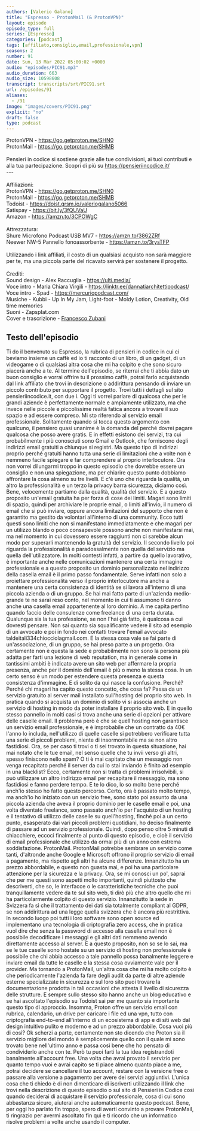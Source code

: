 ```yaml
---
authors: [Valerio Galano]
title: "Espresso - ProtonMail (& ProtonVPN)"
layout: episode
episode_type: full
series: [Espresso]
categories: [podcast]
tags: [affiliato,consiglio,email,professionale,vpn]
seasons: 2
number: 91
date: Sun, 13 Mar 2022 05:00:02 +0000
audio: "episodes/PIC91.mp3"
audio_duration: 663
audio_size: 10598608
transcript: transcripts/srt/PIC91.srt
url: /episodes/91
aliases: 
  - /91
image: "images/covers/PIC91.png"
explicit: "no"
draft: false
type: podcast
---
```

ProtonVPN - <a href="https://go.getproton.me/SHN0" rel="noopener">https://go.getproton.me/SHN0</a> <br />ProtonMail - <a href="https://go.getproton.me/SHMB" rel="noopener">https://go.getproton.me/SHMB</a> <br /><br />Pensieri in codice si sostiene grazie alle tue condivisioni, ai tuoi contributi e alla tua partecipazione. Scopri di più su <a href="https://pensieriincodice.it/" rel="noopener">https://pensieriincodice.it/</a> <br />---<br /><br />Affiliazioni:<br />ProtonVPN - <a href="https://go.getproton.me/SHN0" rel="noopener">https://go.getproton.me/SHN0</a> <br />ProtonMail - <a href="https://go.getproton.me/SHMB" rel="noopener">https://go.getproton.me/SHMB</a> <br />Todoist - <a href="https://doist.grsm.io/valeriogalano5066" rel="noopener">https://doist.grsm.io/valeriogalano5066</a> <br />Satispay - <a href="https://bit.ly/3fQUVaU" rel="noopener">https://bit.ly/3fQUVaU</a> <br />Amazon - <a href="https://amzn.to/3CPOWgC" rel="noopener">https://amzn.to/3CPOWgC</a> <br /><br />Attrezzatura:<br />Shure Microfono Podcast USB MV7 - <a href="https://amzn.to/3862ZRf" rel="noopener">https://amzn.to/3862ZRf</a> <br />Neewer NW-5 Pannello fonoassorbente - <a href="https://amzn.to/3rysTFP" rel="noopener">https://amzn.to/3rysTFP</a> <br /><br />Utilizzando i link affiliati, il costo di un qualsiasi acquisto non sarà maggiore per te, ma una piccola parte del ricavato servirà per sostenere il progetto.<br /><br />Crediti:<br />Sound design - Alex Raccuglia - <a href="https://ulti.media/" rel="noopener">https://ulti.media/</a> <br />Voce intro - Maria Chiara Virgili - <a href="https://linktr.ee/dannatiarchitettipodcast/" rel="noopener">https://linktr.ee/dannatiarchitettipodcast/</a>  <br />Voce intro - Spad - <a href="https://mercuriopodcast.com/" rel="noopener">https://mercuriopodcast.com/</a> <br />Musiche - Kubbi - Up In My Jam, Light-foot - Moldy Lotion, Creativity, Old time memories<br />Suoni - Zapsplat.com<br />Cover e trascrizione - <a href="https://it.linkedin.com/in/francesco-zubani-5957081a6" rel="noopener">Francesco Zubani</a>

<!-- more -->

## Testo dell'episodio

Ti do il benvenuto su Espresso, la rubrica di pensieri in codice in cui ci beviamo insieme
un caffè ed io ti racconto di un libro, di un gadget, di un videogame o di qualsiasi
altra cosa che mi ha colpito e che sono sicuro piacerà anche a te.
Al termine dell'episodio, se riterrai che ti abbia dato un buon consiglio e vorrai offrire
tu il prossimo caffè, potrai farlo acquistando dal link affiliato che trovi in descrizione
o addirittura pensando di inviare un piccolo contributo per supportare il progetto. Trovi
tutti i dettagli sul sito pensieriincodice.it, con due i.
Oggi ti vorrei parlare di qualcosa che per le grandi aziende è perfettamente normale
e ampiamente utilizzato, ma che invece nelle piccole e piccolissime realtà fatica ancora
a trovare il suo spazio e ad essere compreso. Mi sto riferendo al servizio email professionale.
Solitamente quando si tocca questo argomento con qualcuno, il pensiero quasi unanime è
la domanda del perché dovrei pagare qualcosa che posso avere gratis. E in effetti esistono
dei servizi, tra cui probabilmente i più conosciuti sono Gmail e Outlook, che forniscono
degli indirizzi email gratuiti a chiunque si registri. Ma questo tipo di indirizzi proprio
perché gratuiti hanno tutta una serie di limitazioni che a volte non è nemmeno facile
spiegare e far comprendere al proprio interlocutore. Ora non vorrei dilungarmi troppo in questo
episodio che dovrebbe essere un consiglio e non una spiegazione, ma per chiarire questo
punto dobbiamo affrontare la cosa almeno su tre livelli. E c'è uno che riguarda la qualità,
un altro la professionalità e un terzo la privacy barra sicurezza, diciamo così.
Bene, velocemente partiamo dalla qualità, qualità del servizio. E a questo proposito
un'email gratuita ha per forza di cose dei limiti. Magari sono limiti di spazio, quindi
per archiviare le proprie email, o limiti all'invio, il numero di email che si può
inviare, oppure ancora limitazioni del supporto che non è garantito ma gestito da volontari
all'interno di una community. Ecco tutti questi sono limiti che non si manifestano
immediatamente e che magari per un utilizzo blando o poco consapevole possono anche non
manifestarsi mai, ma nel momento in cui dovessero essere raggiunti non ci sarebbe alcun modo
per superarli mantenendo la gratuità del servizio. Il secondo livello poi riguarda
la professionalità e paradossalmente non quella del servizio ma quella dell'utilizzatore.
In molti contesti infatti, a partire da quello lavorativo, è importante anche nelle comunicazioni
mantenere una certa immagine professionale e a questo proposito un dominio personalizzato
nel indirizzo della casella email è il primo passo fondamentale. Serve infatti non solo
a proiettare professionalità verso il proprio interlocutore ma anche a mantenere una certa
consistenza di identità se si lavora all'interno di una piccola azienda o di un gruppo. Se
hai mai fatto parte di un'azienda medio-grande te ne sarai reso conto, nel momento in cui
ti assumono ti danno anche una casella email appartenente al loro dominio. A me capita
perfino quando faccio delle consulenze come freelance di una certa durata. Qualunque sia
la tua professione, se non l'hai già fatto, è qualcosa a cui dovresti pensare. Non sai
quanto sia squalificante vedere il sito ad esempio di un avvocato e poi in fondo nei contatti
trovare l'email avvocato taldeitali334chiocciolagmail.com. E la stessa cosa vale se fai parte di un'associazione,
di un gruppo, se hai preso parte a un progetto. Ora certamente non è questa la sede e probabilmente
non sono la persona più adatta per farti una lezione di web reputation, ma in generale
come in tantissimi ambiti è indicato avere un sito web per affermare la propria presenza,
anche per il dominio dell'email è più o meno la stessa cosa. In un certo senso è
un modo per estendere questa presenza e questa consistenza d'immagine. E di solito da qui
nasce la confusione. Perché? Perché chi magari ha capito questo concetto, che cosa fa? Passa
da un servizio gratuito al server mail installato sull'hosting del proprio sito web. In pratica
quando si acquista un dominio di solito vi si associa anche un servizio di hosting in
modo da poter installare il proprio sito web. E in quello stesso pannello in molti casi si
trova anche una serie di opzioni per attivare delle caselle email. Il problema però è che
se quell'hosting non garantisce un servizio email professionale, e è improbabile che
un contratto da 40€ l'anno lo includa, nell'utilizzo di quelle caselle si potrebbero
verificare tutta una serie di piccoli problemi, niente di insormontabile ma se non altro fastidiosi.
Ora, se per caso ti trovi o ti sei trovato in questa situazione, hai mai notato che le
tue email, nel senso quelle che tu invii verso gli altri, spesso finiscono nello spam? O
ti è mai capitato che un messaggio non venga recapitato perché il server da cui lo stai
inviando è finito ad esempio in una blacklist? Ecco, certamente non si tratta di problemi
irrisolvibili, si può utilizzare un altro indirizzo email per recapitare il messaggio,
ma sono fastidiosi e fanno perdere tempo. E te lo dico, lo so molto bene perché anch'io
stesso ho fatto questo percorso. Certo, ora è passato molto tempo, ma anch'io ho iniziato
con un servizio free, sono stato poi assunto da una piccola azienda che aveva il proprio
dominio per le caselle email e poi, una volta diventato freelance, sono passato anch'io
per l'acquisto di un hosting e il tentativo di utilizzo delle caselle su quell'hosting,
finché poi a un certo punto, esasperato dai vari piccoli problemi quotidiani, ho deciso
finalmente di passare ad un servizio professionale. Quindi, dopo penso oltre 5 minuti di chiacchiere,
eccoci finalmente al punto di questo episodio, e cioè il servizio di email professionale
che utilizzo da ormai più di un anno con estrema soddisfazione. ProtonMail. ProtonMail
potrebbe sembrare un servizio come tanti, d'altronde anche Google e Microsoft offrono
il proprio servizio di email a pagamento, ma rispetto agli altri ha alcune differenze.
Innanzitutto ha un prezzo abbordabile, e questo non guasta mai, e poi ha una particolare attenzione
per la sicurezza e la privacy. Ora, se mi conosci un po', saprai che per me questi sono
aspetti molto importanti, quindi piuttosto che descriverti, che so, le interfacce o le
caratteristiche tecniche che puoi tranquillamente vedere da te sul sito web, ti dirò più che
altro quello che mi ha particolarmente colpito di questo servizio. Innanzitutto la sede in
Svizzera fa sì che il trattamento dei dati sia totalmente compliant al GDPR, se non addirittura
ad una legge quella svizzera che è ancora più restrittiva. In secondo luogo poi tutti
i loro software sono open source ed implementano una tecnologia di criptografia zero access,
che in pratica vuol dire che senza la password di accesso alla casella email non è possibile
decodificare i messaggi e gli altri dati nemmeno avendo direttamente accesso al server. E a
questo proposito, non so se lo sai, ma se le tue caselle sono hostate su un servizio di
hosting non professionale è possibile che chi abbia accesso a tale pannello possa banalmente
leggere e inviare email da tutte le caselle e la stessa cosa ovviamente vale per il provider. Ma
tornando a ProtonMail, un'altra cosa che mi ha molto colpito è che periodicamente l'azienda
fa fare degli audit da parte di altre aziende esterne specializzate in sicurezza e sul loro
sito puoi trovare la documentazione prodotta in tali occasioni che attesta il livello di sicurezza
delle strutture. E sempre sullo stesso sito hanno anche un blog educativo e se hai ascoltato
l'episodio su Todoist sai per me quanto sia importante questo tipo di approccio. Insomma,
Proton offre un servizio email con rubrica, calendario, un drive per caricare i file ed
una vpn, tutto con criptografia end-to-end all'interno di un ecosistema di app e di
siti web dal design intuitivo pulito e moderno e ad un prezzo abbordabile. Cosa vuoi più di così?
Ok scherzi a parte, certamente non sto dicendo che Proton sia il servizio migliore del mondo è
semplicemente quello con il quale mi sono trovato bene nell'ultimo anno e passa così bene che ho
pensato di condividerlo anche con te. Però tu puoi farti la tua idea registrandoti banalmente
all'account free. Una volta che avrai provato il servizio per quanto tempo vuoi e avrai capito se
ti piace almeno quanto piace a me, potrai decidere se cancellare il tuo account, restare con la
versione free o passare alla versione a pagamento per avere dei servizi aggiuntivi. L'unica cosa
che ti chiedo è di non dimenticare di iscriverti utilizzando il link che trovi nella descrizione
di questo episodio o sul sito di Pensieri in Codice così quando deciderai di acquistare il
servizio professionale, cosa di cui sono abbastanza sicuro, aiuterai anche automaticamente questo
podcast. Bene, per oggi ho parlato fin troppo, spero di averti convinto a provare ProtonMail,
ti ringrazio per avermi ascoltato fin qui e ti ricordo che un informatico risolve
problemi a volte anche usando il computer.

